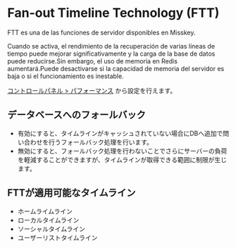 # Fan-out Timeline Technology (FTT)

FTT es una de las funciones de servidor disponibles en Misskey.

Cuando se activa, el rendimiento de la recuperación de varias líneas de tiempo puede mejorar significativamente y la carga de la base de datos puede reducirse.Sin embargo, el uso de memoria en Redis aumentará.Puede desactivarse si la capacidad de memoria del servidor es baja o si el funcionamiento es inestable.

[コントロールパネル > パフォーマンス](x-mi-web://admin/performance) から設定を行えます。

## データベースへのフォールバック

- 有効にすると、タイムラインがキャッシュされていない場合にDBへ追加で問い合わせを行うフォールバック処理を行います。
- 無効にすると、フォールバック処理を行わないことでさらにサーバーの負荷を軽減することができますが、タイムラインが取得できる範囲に制限が生じます。

## FTTが適用可能なタイムライン

- ホームライムライン
- ローカルタイムライン
- ソーシャルタイムライン
- ユーザーリストタイムライン
